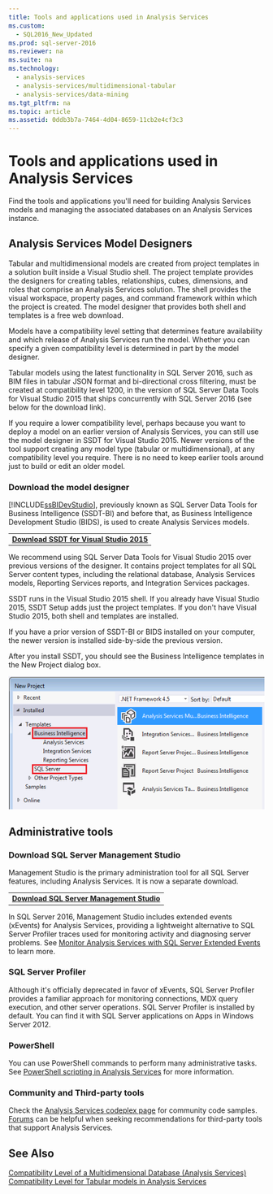 ```yaml
---
title: Tools and applications used in Analysis Services
ms.custom: 
  - SQL2016_New_Updated
ms.prod: sql-server-2016
ms.reviewer: na
ms.suite: na
ms.technology: 
  - analysis-services
  - analysis-services/multidimensional-tabular
  - analysis-services/data-mining
ms.tgt_pltfrm: na
ms.topic: article
ms.assetid: 0ddb3b7a-7464-4d04-8659-11cb2e4cf3c3
---
```

# Tools and applications used in Analysis Services
  Find the tools and applications you'll need for building Analysis Services models and managing the associated databases on an Analysis Services instance.  
  
## Analysis Services Model Designers  
 Tabular and multidimensional models are created from project templates in a solution built inside a Visual Studio shell. The project template provides the designers for creating tables, relationships, cubes, dimensions, and roles that comprise an Analysis Services solution. The shell provides the visual workspace, property pages, and command framework within which the project is created. The model designer that provides both shell and templates is a free web download.  
  
 Models have a compatibility level setting that determines feature availability and which release of Analysis Services run the model.  Whether you can specify a given compatibility level is determined in part by the model designer.  
  
 Tabular models using the latest functionality in SQL Server 2016, such as BIM files in tabular JSON format and bi-directional cross filtering, must be created at compatibility level 1200, in the version of SQL Server Data Tools for Visual Studio 2015 that ships concurrently with SQL Server 2016 (see below for the download link).  
  
 If you require a lower compatibility level, perhaps because you want to deploy a model on an earlier version of Analysis Services, you can still use the model designer in SSDT for Visual Studio 2015. Newer versions of the tool support creating any model type (tabular or multidimensional), at any compatibility level you require. There is no need to keep earlier tools around just to  build or edit an older model.  
  
### Download the model designer  
 [!INCLUDE[ssBIDevStudio](../../Topics/TopicNameContainA/includes/ssBIDevStudio_md.md)], previously known as SQL Server Data Tools for Business Intelligence (SSDT-BI) and before that, as Business Intelligence Development Studio (BIDS), is used to create Analysis Services models.  
  
||  
|-|  
|**[Download SSDT for Visual Studio 2015](https://msdn.microsoft.com/mt429383)**|  
  
 We recommend using SQL Server Data Tools for Visual Studio 2015 over previous versions of the designer. It contains project templates for all SQL Server content types, including the relational database, Analysis Services models, Reporting Services reports, and Integration Services packages.  
  
 SSDT runs in the Visual Studio 2015 shell. If you already have Visual Studio 2015, SSDT Setup adds just the project templates. If you don't have Visual Studio 2015, both shell and templates are installed.  
  
 If you have a prior version of SSDT-BI or BIDS installed on your computer, the newer version is installed side-by-side the previous version.  
  
 After you install SSDT, you should see the Business Intelligence templates in the New Project dialog box.  
  
 ![New Project templates in SSDT](../../Topics/TopicNameNotContainA/media/SSDT_BIProjects.png "SSDT_BIProjects")  
  
## Administrative tools  
  
### Download SQL Server Management Studio  
 Management Studio is the primary administration tool for all SQL Server features, including Analysis Services. It is now a separate download.  
  
||  
|-|  
|**[Download SQL Server Management Studio](https://msdn.microsoft.com/library/mt238290.aspx)**|  
  
 In SQL Server 2016, Management Studio includes extended events (xEvents) for Analysis Services, providing a lightweight alternative to SQL Server Profiler traces used for monitoring activity and diagnosing server problems. See [Monitor Analysis Services with SQL Server Extended Events](../../Topics/TopicNameNotContainA/Monitor-Analysis-Services-with-SQL-Server-Extended-Events.md) to learn more.  
  
### SQL Server Profiler  
 Although it's officially deprecated in favor of xEvents, SQL Server Profiler provides a familiar approach for monitoring connections, MDX query execution, and other server operations. SQL Server Profiler is installed by default. You can find it with SQL Server applications on Apps in Windows Server 2012.  
  
### PowerShell  
 You can use PowerShell commands to perform many administrative tasks. See [PowerShell scripting in Analysis Services](../../Topics/TopicNameNotContainA/PowerShell-scripting-in-Analysis-Services.md) for more information.  
  
### Community and Third-party tools  
 Check the [Analysis Services codeplex page](http://sqlsrvanalysissrvcs.codeplex.com/) for community code samples. [Forums](http://social.msdn.microsoft.com/Forums/sqlserver/home?forum=sqlanalysisservices) can be helpful when seeking recommendations for third-party tools that support Analysis Services.  
  
## See Also  
 [Compatibility Level of a Multidimensional Database &#40;Analysis Services&#41;](../../Topics/TopicNameContainA/Compatibility-Level-of-a-Multidimensional-Database--Analysis-Services-.md)   
 [Compatibility Level for Tabular models in Analysis Services](../../Topics/TopicNameNotContainA/Compatibility-Level-for-Tabular-models-in-Analysis-Services.md)  
  
  